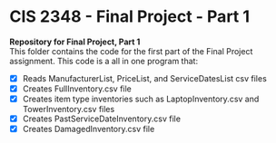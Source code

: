 # **CIS 2348 - Final Project - Part 1**
**Repository for Final Project, Part 1**<br>
This folder contains the code for the first part of the Final Project assignment.
This code is a all in one program that:
- [x] Reads ManufacturerList, PriceList, and ServiceDatesList csv files
- [x] Creates FullInventory.csv file
- [x] Creates item type inventories such as LaptopInventory.csv and TowerInventory.csv files
- [x] Creates PastServiceDateInventory.csv file
- [x] Creates DamagedInventory.csv file
